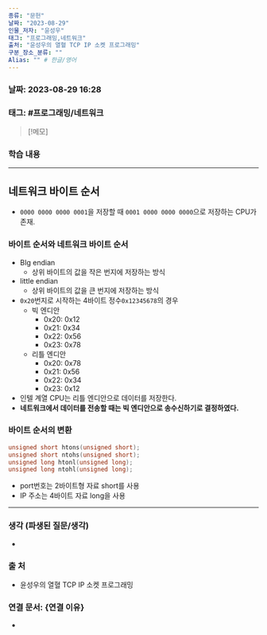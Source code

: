 ```yaml
---
종류: "문헌"
날짜: "2023-08-29"
인물_저자: "윤성우"
태그: "프로그래밍,네트워크"
출처: "윤성우의 열혈 TCP IP 소켓 프로그래밍"
구분_장소_분류: ""
Alias: "" # 한글/영어
---
```


### 날짜: 2023-08-29 16:28
### 태그: #프로그래밍/네트워크

>[!메모]
> 

### 학습 내용
---
## 네트워크 바이트 순서
- `0000 0000 0000 0001`을 저장할 때 `0001 0000 0000 0000`으로 저장하는 CPU가 존재.
### 바이트 순서와 네트워크 바이트 순서
- BIg endian
	- 상위 바이트의 값을 작은 번지에 저장하는 방식
- little endian
	- 상위 바이트의 값을 큰 번지에 저장하는 방식
- `0x20`번지로 시작하는 4바이트 정수`0x12345678`의 경우
	- 빅 엔디안
		- 0x20: 0x12
		- 0x21: 0x34
		- 0x22: 0x56
		- 0x23: 0x78
	- 리틀 엔디안
		- 0x20: 0x78
		- 0x21: 0x56
		- 0x22: 0x34
		- 0x23: 0x12
- 인텔 계열 CPU는 리틀 엔디안으로 데이터를 저장한다.
- **네트워크에서 데이터를 전송할 때는 빅 엔디안으로 송수신하기로 결정하였다.**
### 바이트 순서의 변환
```c++
unsigned short htons(unsigned short);
unsigned short ntohs(unsigned short);
unsigned long htonl(unsigned long);
unsigned long ntohl(unsigned long);
```
- port번호는 2바이트형 자료 short를 사용
- IP 주소는 4바이트 자료 long을 사용
---
### 생각 (파생된 질문/생각)
- 
### 출 처
- 윤성우의 열혈 TCP IP 소켓 프로그래밍

### 연결 문서: {연결 이유}
- 